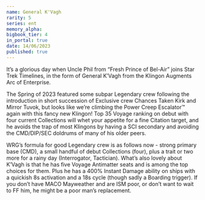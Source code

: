 ```yaml
---
name: General K'Vagh
rarity: 5
series: ent
memory_alpha:
bigbook_tier: 4
in_portal: true
date: 14/06/2023
published: true
---
```


It’s a glorious day when Uncle Phil from “Fresh Prince of Bel-Air” joins Star Trek Timelines, in the form of General K’Vagh from the Klingon Augments Arc of Enterprise.

The Spring of 2023 featured some subpar Legendary crew following the introduction in short succession of Exclusive crew Chances Taken Kirk and Mirror Tuvok, but looks like we’re climbing the Power Creep Escalator™ again with this fancy new Klingon! Top 35 Voyage ranking on debut with four current Collections will whet your appetite for a fine Citation target, and he avoids the trap of most Klingons by having a SCI secondary and avoiding the CMD/DIP/SEC doldrums of many of his older peers.

WRG’s formula for good Legendary crew is as follows now - strong primary base (CMD), a small handful of debut Collections (four), plus a trait or two more for a rainy day (Interrogator, Tactician). What’s also lovely about K’Vagh is that he has five Voyage Antimatter seats and is among the top choices for them. Plus he has a 400% Instant Damage ability on ships with a quickish 8s activation and a 18s cycle (though sadly a Boarding trigger). If you don’t have MACO Mayweather and are ISM poor, or don’t want to wait to FF him, he might be a poor man’s replacement.
